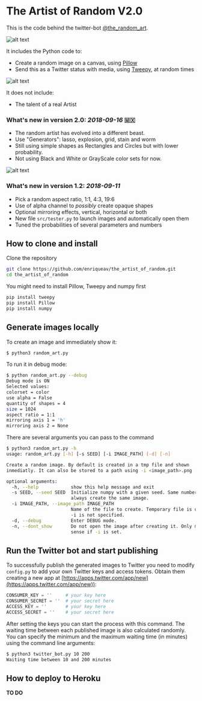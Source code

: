 # The Artist of Random V2.0

This is the code behind the twitter-bot [@the_random_art](https://twitter.com/the_random_art).

![alt text](https://pbs.twimg.com/media/DnM9a4lU0AALj19.jpg "Logo")

It includes the Python code to:

* Create a random image on a canvas, using [Pillow](https://python-pillow.org/)
* Send this as a Twitter status with media, using [Tweepy](https://github.com/tweepy/tweepy), at random times

![alt text](https://pbs.twimg.com/media/DnMfTiBX0AYc_e8.jpg "Logo")

It does not include:

* The talent of a real Artist

### What's new in version 2.0: *2018-09-16* 🇲🇽

* The random artist has evolved into a different beast.
* Use "Generators": lasso, explosion, grid, stain and worm
* Still using simple shapes as Rectangles and Circles but with lower probability.
* Not using Black and White or GrayScale color sets for now.

![alt text](https://pbs.twimg.com/profile_images/1040028651834630144/Tr9hkbGk_400x400.jpg "Logo")

### What's new in version 1.2: *2018-09-11*

* Pick a random aspect ratio, 1:1, 4:3, 19:6
* Use of alpha channel to *possibly* create opaque shapes
* Optional mirroring effects, vertical, horizontal or both
* New file `src/tester.py` to launch images and automatically open them
* Tuned the probabilities of several parameters and numbers

## How to clone and install

Clone the repository

```sh
git clone https://github.com/enriqueav/the_artist_of_random.git
cd the_artist_of_random
```

You might need to install Pillow, Tweepy and numpy first

```sh
pip install tweepy
pip install Pillow
pip install numpy
```

## Generate images locally

To create an image and immediately show it:

```bash
$ python3 random_art.py 
```

To run it in debug mode:

```bash
$ python random_art.py --debug
Debug mode is ON
Selected values: 
colorset = color
use alpha = False
quantity of shapes = 4
size = 1024
aspect ratio = 1:1
mirroring axis 1 = 'h'
mirroring axis 2 = None
```

There are several arguments you can pass to the command

```bash
$ python3 random_art.py -h
usage: random_art.py [-h] [-s SEED] [-i IMAGE_PATH] [-d] [-n]

Create a random image. By default is created in a tmp file and shown
inmediatly. It can also be stored to a path using -i <image_path>.png

optional arguments:
  -h, --help            show this help message and exit
  -s SEED, --seed SEED  Initialize numpy with a given seed. Same number will
                        always create the same image.
  -i IMAGE_PATH, --image_path IMAGE_PATH
                        Name of the file to create. Temporary file is used if
                        -i is not specified.
  -d, --debug           Enter DEBUG mode.
  -n, --dont_show       Do not open the image after creating it. Only makes
                        sense if -i is set.

```


## Run the Twitter bot and start publishing

To successfully publish the generated images to Twitter you need to modify `config.py` to add your own Twitter keys and access tokens. Obtain them creating a new app at [https://apps.twitter.com/app/new](https://apps.twitter.com/app/new)):

```python
CONSUMER_KEY = ''     # your key here
CONSUMER_SECRET = ''  # your secret here
ACCESS_KEY = ''       # your key here
ACCESS_SECRET = ''    # your secret here
```

After setting the keys you can start the process with this command. The waiting time between each published image is also calculated randomly. You can specify the minimum and the maximum waiting time (in minutes) using the command line arguments:

```bash
$ python3 twitter_bot.py 10 200
Waiting time between 10 and 200 minutes
```

## How to deploy to Heroku

**TO DO**
